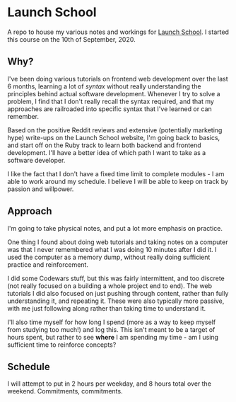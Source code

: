 # Launch School
A repo to house my various notes and workings for [Launch School](https://launchschool.com/). I started this course on the 10th of September, 2020. 

## Why?
I've been doing various tutorials on frontend web development over the last 6 months, learning a lot of *syntax* without really understanding the principles behind actual software development. Whenever I try to solve a problem, I find that I don't really recall the syntax required, and that my approaches are railroaded into specific syntax that I've learned or can remember. 

Based on the positive Reddit reviews and extensive (potentially marketing hype) write-ups on the Launch School website, I'm going back to basics, and start off on the Ruby track to learn both backend and frontend development. I'll have a better idea of which path I want to take as a software developer. 

I like the fact that I don't have a fixed time limit to complete modules - I am able to work around my schedule. I believe I will be able to keep on track by passion and willpower. 

## Approach
I'm going to take physical notes, and put a lot more emphasis on practice. 

One thing I found about doing web tutorials and taking notes on a computer was that I never remembered what I was doing 10 minutes after I did it. I used the computer as a memory dump, without really doing sufficient practice and reinforcement. 

I did some Codewars stuff, but this was fairly intermittent, and too discrete (not really focused on a building a whole project end to end). The web tutorials I did also focused on just pushing through content, rather than fully understanding it, and repeating it. These were also typically more passive, with me just following along rather than taking time to understand it. 

I'll also time myself for how long I spend (more as a way to keep myself from studying too much!) and log this. This isn't meant to be a target of hours spent, but rather to see __where__ I am spending my time - am I using sufficient time to reinforce concepts?

## Schedule
I will attempt to put in 2 hours per weekday, and 8 hours total over the weekend. Commitments, commitments. 